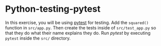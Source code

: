 # Python-testing-pytest

In this exercise, you will be using [pytest](https://pytest.org) for testing. Add the `squared()`
function in `src/app.py`. Then create the tests inside of `src/test_app.py` so that they do what
their name explains they do. Run *pytest* by executing `pytest` inside the `src/` directory.
